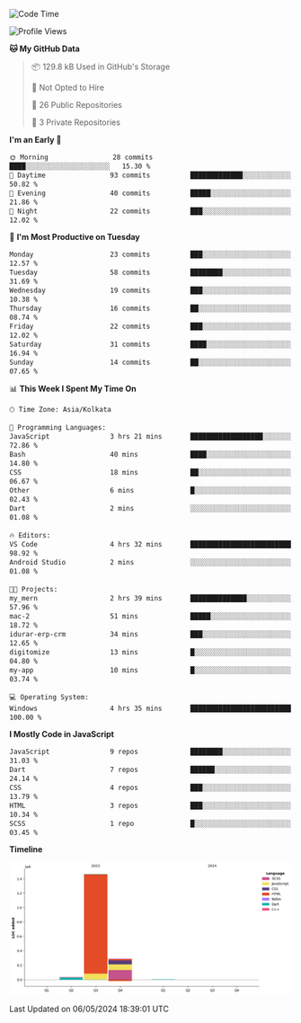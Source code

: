 <!--START_SECTION:waka-->
![Code Time](http://img.shields.io/badge/Code%20Time-358%20hrs%2026%20mins-blue)

![Profile Views](http://img.shields.io/badge/Profile%20Views-11-blue)

**🐱 My GitHub Data** 

> 📦 129.8 kB Used in GitHub's Storage 
 > 
> 🚫 Not Opted to Hire
 > 
> 📜 26 Public Repositories 
 > 
> 🔑 3 Private Repositories 
 > 
**I'm an Early 🐤** 

```text
🌞 Morning                28 commits          ████░░░░░░░░░░░░░░░░░░░░░   15.30 % 
🌆 Daytime                93 commits          █████████████░░░░░░░░░░░░   50.82 % 
🌃 Evening                40 commits          █████░░░░░░░░░░░░░░░░░░░░   21.86 % 
🌙 Night                  22 commits          ███░░░░░░░░░░░░░░░░░░░░░░   12.02 % 
```
📅 **I'm Most Productive on Tuesday** 

```text
Monday                   23 commits          ███░░░░░░░░░░░░░░░░░░░░░░   12.57 % 
Tuesday                  58 commits          ████████░░░░░░░░░░░░░░░░░   31.69 % 
Wednesday                19 commits          ███░░░░░░░░░░░░░░░░░░░░░░   10.38 % 
Thursday                 16 commits          ██░░░░░░░░░░░░░░░░░░░░░░░   08.74 % 
Friday                   22 commits          ███░░░░░░░░░░░░░░░░░░░░░░   12.02 % 
Saturday                 31 commits          ████░░░░░░░░░░░░░░░░░░░░░   16.94 % 
Sunday                   14 commits          ██░░░░░░░░░░░░░░░░░░░░░░░   07.65 % 
```


📊 **This Week I Spent My Time On** 

```text
🕑︎ Time Zone: Asia/Kolkata

💬 Programming Languages: 
JavaScript               3 hrs 21 mins       ██████████████████░░░░░░░   72.86 % 
Bash                     40 mins             ████░░░░░░░░░░░░░░░░░░░░░   14.80 % 
CSS                      18 mins             ██░░░░░░░░░░░░░░░░░░░░░░░   06.67 % 
Other                    6 mins              █░░░░░░░░░░░░░░░░░░░░░░░░   02.43 % 
Dart                     2 mins              ░░░░░░░░░░░░░░░░░░░░░░░░░   01.08 % 

🔥 Editors: 
VS Code                  4 hrs 32 mins       █████████████████████████   98.92 % 
Android Studio           2 mins              ░░░░░░░░░░░░░░░░░░░░░░░░░   01.08 % 

🐱‍💻 Projects: 
my_mern                  2 hrs 39 mins       ██████████████░░░░░░░░░░░   57.96 % 
mac-2                    51 mins             █████░░░░░░░░░░░░░░░░░░░░   18.72 % 
idurar-erp-crm           34 mins             ███░░░░░░░░░░░░░░░░░░░░░░   12.65 % 
digitomize               13 mins             █░░░░░░░░░░░░░░░░░░░░░░░░   04.80 % 
my-app                   10 mins             █░░░░░░░░░░░░░░░░░░░░░░░░   03.74 % 

💻 Operating System: 
Windows                  4 hrs 35 mins       █████████████████████████   100.00 % 
```

**I Mostly Code in JavaScript** 

```text
JavaScript               9 repos             ████████░░░░░░░░░░░░░░░░░   31.03 % 
Dart                     7 repos             ██████░░░░░░░░░░░░░░░░░░░   24.14 % 
CSS                      4 repos             ███░░░░░░░░░░░░░░░░░░░░░░   13.79 % 
HTML                     3 repos             ███░░░░░░░░░░░░░░░░░░░░░░   10.34 % 
SCSS                     1 repo              █░░░░░░░░░░░░░░░░░░░░░░░░   03.45 % 
```



**Timeline**

![Lines of Code chart](https://raw.githubusercontent.com/sairam030/sairam030/main/assets/bar_graph.png)


 Last Updated on 06/05/2024 18:39:01 UTC
<!--END_SECTION:waka-->
